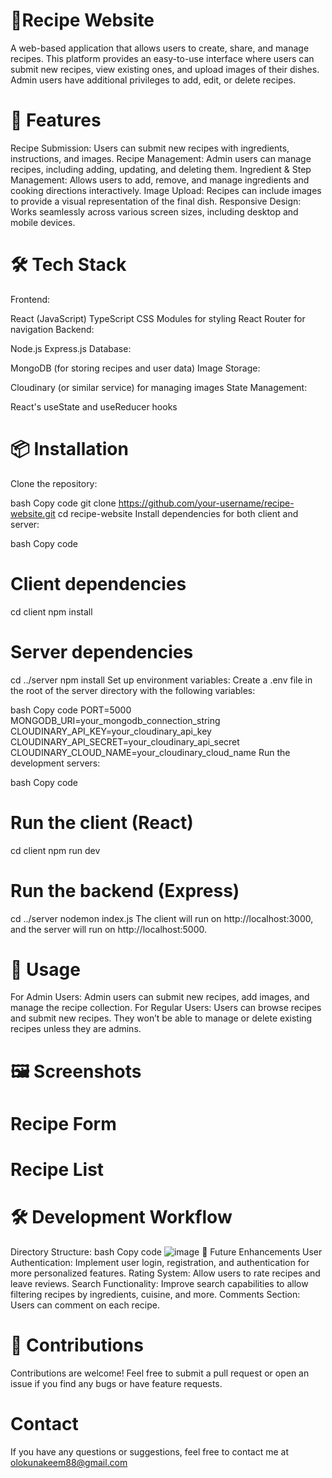 # 📖Recipe Website
A web-based application that allows users to create, share, and manage recipes. This platform provides an easy-to-use interface where users can submit new recipes, view existing ones, and upload images of their dishes. Admin users have additional privileges to add, edit, or delete recipes.

# 🚀 Features
Recipe Submission: Users can submit new recipes with ingredients, instructions, and images.
Recipe Management: Admin users can manage recipes, including adding, updating, and deleting them.
Ingredient & Step Management: Allows users to add, remove, and manage ingredients and cooking directions interactively.
Image Upload: Recipes can include images to provide a visual representation of the final dish.
Responsive Design: Works seamlessly across various screen sizes, including desktop and mobile devices.
# 🛠️ Tech Stack
Frontend:

React (JavaScript)
TypeScript
CSS Modules for styling
React Router for navigation
Backend:

Node.js
Express.js
Database:

MongoDB (for storing recipes and user data)
Image Storage:

Cloudinary (or similar service) for managing images
State Management:

React's useState and useReducer hooks
# 📦 Installation
Clone the repository:

bash
Copy code
git clone https://github.com/your-username/recipe-website.git
cd recipe-website
Install dependencies for both client and server:

bash
Copy code
# Client dependencies
cd client
npm install

# Server dependencies
cd ../server
npm install
Set up environment variables: Create a .env file in the root of the server directory with the following variables:

bash
Copy code
PORT=5000
MONGODB_URI=your_mongodb_connection_string
CLOUDINARY_API_KEY=your_cloudinary_api_key
CLOUDINARY_API_SECRET=your_cloudinary_api_secret
CLOUDINARY_CLOUD_NAME=your_cloudinary_cloud_name
Run the development servers:

bash
Copy code
# Run the client (React)
cd client
npm run dev

# Run the backend (Express)
cd ../server
nodemon index.js
The client will run on http://localhost:3000, and the server will run on http://localhost:5000.

# 🔧 Usage
For Admin Users:
Admin users can submit new recipes, add images, and manage the recipe collection.
For Regular Users:
Users can browse recipes and submit new recipes. They won’t be able to manage or delete existing recipes unless they are admins.
# 🖼️ Screenshots
# Recipe Form

# Recipe List

# 🛠️ Development Workflow
Directory Structure:
bash
Copy code
![image](https://github.com/user-attachments/assets/e1f98b49-72d8-4020-927d-20a282346fa9)
🚧 Future Enhancements
User Authentication: Implement user login, registration, and authentication for more personalized features.
Rating System: Allow users to rate recipes and leave reviews.
Search Functionality: Improve search capabilities to allow filtering recipes by ingredients, cuisine, and more.
Comments Section: Users can comment on each recipe.

# 🤝 Contributions
Contributions are welcome! Feel free to submit a pull request or open an issue if you find any bugs or have feature requests.

# Contact
If you have any questions or suggestions, feel free to contact me at olokunakeem88@gmail.com
